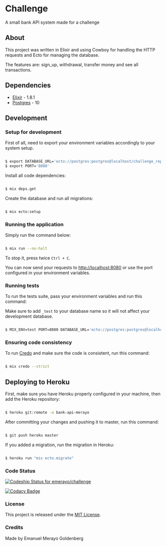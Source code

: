 # Challenge

A small bank API system made for a challenge

## About

This project was written in Elixir and using Cowboy for handling the HTTP requests and Ecto for managing the database.

The features are: sign_up, withdrawal, transfer money and see all transactions.

## Dependencies

*  [Elixir](https://elixir-lang.org/install.html) - 1.8.1
*  [Postgres](https://www.postgresql.org/docs/10/tutorial-install.html) - 10

## Development

### Setup for development

First of all, need to export  your environment variables accordingly to your system setup.

```bash

$ export DATABASE_URL='ecto://postgres:postgres@localhost/challenge_repo'
$ export PORT='8080'

```

Install all code dependencies:

```bash

$ mix deps.get

```

Create the database and run all migrations:

```bash

$ mix ecto:setup

```

### Running the application

Simply run the command below:

```bash

$ mix run --no-halt

```

To stop it, press twice `Ctrl + C`.

You can now send your requests to [http://localhost:8080](http://localhost:8080) or use the port configured in your environment variables.

### Running tests

To run the tests suite, pass your environment variables and run this command:

Make sure to add `_test` to your database name so it will not affect your development database.

```bash

$ MIX_ENV=test PORT=8080 DATABASE_URL='ecto://postgres:postgres@localhost/challenge_repo_test' mix tests

```

### Ensuring code consistency

To run [Credo](https://github.com/rrrene/credo) and make sure the code is consistent, run this command:

```bash

$ mix credo --strict

```

## Deploying to Heroku

First, make sure you have Heroku properly configured in your machine, then add the Heroku repository:

```bash

$ heroku git:remote -a bank-api-merayo

```

After committing your changes and pushing it to master, run this command:

```bash

$ git push heroku master

```

If you added a migration, run the migration in Heroku:

```bash

$ heroku run "mix ecto.migrate"

```

### Code Status

[![Codeship Status for emerayo/challenge](https://app.codeship.com/projects/3ab3b4a0-483f-0137-a8b9-32f2faa68042/status?branch=master)](https://app.codeship.com/projects/337799)

[![Codacy Badge](https://api.codacy.com/project/badge/Grade/6f23b961ec5c4a06a3667b2c407e0973)](https://www.codacy.com/app/emerayo/challenge?utm_source=github.com&amp;utm_medium=referral&amp;utm_content=emerayo/challenge&amp;utm_campaign=Badge_Grade)

### License

This project is released under the [MIT License](https://opensource.org/licenses/MIT).

### Credits

Made by Emanuel Merayo Goldenberg
